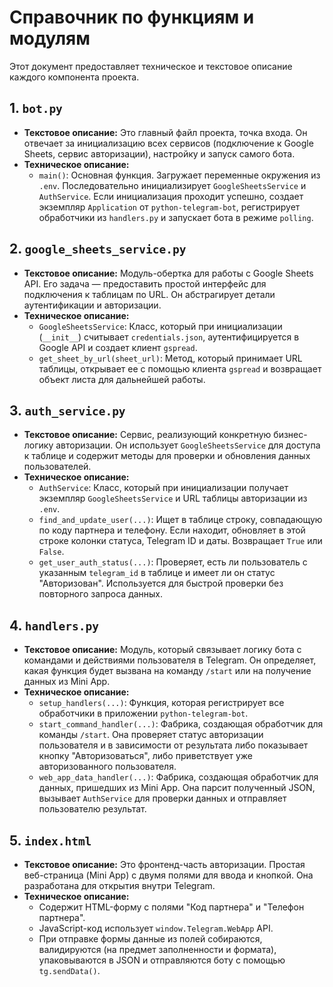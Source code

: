 # Справочник по функциям и модулям

Этот документ предоставляет техническое и текстовое описание каждого компонента проекта.

## 1. `bot.py`

*   **Текстовое описание:**
    Это главный файл проекта, точка входа. Он отвечает за инициализацию всех сервисов (подключение к Google Sheets, сервис авторизации), настройку и запуск самого бота.
*   **Техническое описание:**
    *   `main()`: Основная функция. Загружает переменные окружения из `.env`. Последовательно инициализирует `GoogleSheetsService` и `AuthService`. Если инициализация проходит успешно, создает экземпляр `Application` от `python-telegram-bot`, регистрирует обработчики из `handlers.py` и запускает бота в режиме `polling`.

## 2. `google_sheets_service.py`

*   **Текстовое описание:**
    Модуль-обертка для работы с Google Sheets API. Его задача — предоставить простой интерфейс для подключения к таблицам по URL. Он абстрагирует детали аутентификации и авторизации.
*   **Техническое описание:**
    *   `GoogleSheetsService`: Класс, который при инициализации (`__init__`) считывает `credentials.json`, аутентифицируется в Google API и создает клиент `gspread`.
    *   `get_sheet_by_url(sheet_url)`: Метод, который принимает URL таблицы, открывает ее с помощью клиента `gspread` и возвращает объект листа для дальнейшей работы.

## 3. `auth_service.py`

*   **Текстовое описание:**
    Сервис, реализующий конкретную бизнес-логику авторизации. Он использует `GoogleSheetsService` для доступа к таблице и содержит методы для проверки и обновления данных пользователей.
*   **Техническое описание:**
    *   `AuthService`: Класс, который при инициализации получает экземпляр `GoogleSheetsService` и URL таблицы авторизации из `.env`.
    *   `find_and_update_user(...)`: Ищет в таблице строку, совпадающую по коду партнера и телефону. Если находит, обновляет в этой строке колонки статуса, Telegram ID и даты. Возвращает `True` или `False`.
    *   `get_user_auth_status(...)`: Проверяет, есть ли пользователь с указанным `telegram_id` в таблице и имеет ли он статус "Авторизован". Используется для быстрой проверки без повторного запроса данных.

## 4. `handlers.py`

*   **Текстовое описание:**
    Модуль, который связывает логику бота с командами и действиями пользователя в Telegram. Он определяет, какая функция будет вызвана на команду `/start` или на получение данных из Mini App.
*   **Техническое описание:**
    *   `setup_handlers(...)`: Функция, которая регистрирует все обработчики в приложении `python-telegram-bot`.
    *   `start_command_handler(...)`: Фабрика, создающая обработчик для команды `/start`. Она проверяет статус авторизации пользователя и в зависимости от результата либо показывает кнопку "Авторизоваться", либо приветствует уже авторизованного пользователя.
    *   `web_app_data_handler(...)`: Фабрика, создающая обработчик для данных, пришедших из Mini App. Она парсит полученный JSON, вызывает `AuthService` для проверки данных и отправляет пользователю результат.

## 5. `index.html`

*   **Текстовое описание:**
    Это фронтенд-часть авторизации. Простая веб-страница (Mini App) с двумя полями для ввода и кнопкой. Она разработана для открытия внутри Telegram.
*   **Техническое описание:**
    *   Содержит HTML-форму с полями "Код партнера" и "Телефон партнера".
    *   JavaScript-код использует `window.Telegram.WebApp` API.
    *   При отправке формы данные из полей собираются, валидируются (на предмет заполненности и формата), упаковываются в JSON и отправляются боту с помощью `tg.sendData()`.